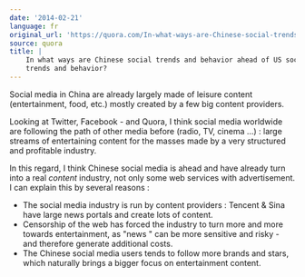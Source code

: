 ```yaml
---
date: '2014-02-21'
language: fr
original_url: 'https://quora.com/In-what-ways-are-Chinese-social-trends-and-behavior-ahead-of-US-social-trends-and-behavior/answer/Clément-Renaud'
source: quora
title: |
    In what ways are Chinese social trends and behavior ahead of US social
    trends and behavior?
---
```


Social media in China are already largely made of leisure content
(entertainment, food, etc.) mostly created by a few big content
providers. 
 
Looking at Twitter, Facebook - and Quora, I think social media worldwide
are following the path of other media before (radio, TV, cinema ...) :
large streams of entertaining content for the masses made by a very
structured and profitable industry. 
 
In this regard, I think Chinese social media is ahead and have already
turn into a real *content* industry, not only some web services with
advertisement. I can explain this by several reasons : 

-   The social media industry is run by content providers : Tencent &
    Sina have large news portals and create lots of content.
-   Censorship of the web has forced the industry to turn more and more
    towards entertainment, as  "news " can be more sensitive and risky -
    and therefore generate additional costs.
-   The Chinese social media users tends to follow more brands and
    stars, which naturally brings a bigger focus on entertainment
    content.

